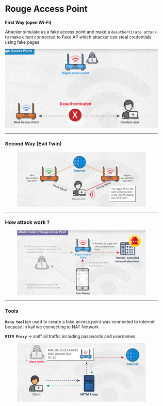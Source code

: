 # Rouge Access Point

**First Way (open Wi-Fi)**

Attacker simulate as a fake access point and make a `deauthenticate attack` to make client connected to Fake AP which attacker can steal credentials using fake pages

![image.png](<../../.gitbook/assets/image (2) (1) (1) (1) (1).png>)

***

### Second Way (Evil Twin)

<figure><img src="../../.gitbook/assets/image 1 (2) (1) (1).png" alt=""><figcaption></figcaption></figure>

***

### How attack work ?

<figure><img src="../../.gitbook/assets/image 2 (3).png" alt=""><figcaption></figcaption></figure>

***

### Tools

**`Mana toolkit`** used to create a fake access point was connected to internet because in kali we connecting to NAT Network

**`MITM Proxy`** → sniff all traffic including passwords and usernames

<figure><img src="../../.gitbook/assets/image 3 (3).png" alt=""><figcaption></figcaption></figure>
